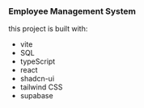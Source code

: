 ### Employee Management System

this project is built with:

- vite
- SQL
- typeScript
- react
- shadcn-ui
- tailwind CSS
- supabase
